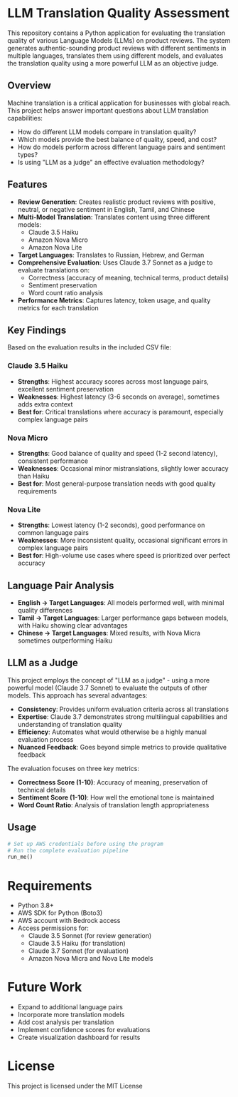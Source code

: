# LLM Translation Quality Assessment

This repository contains a Python application for evaluating the translation quality of various Language Models (LLMs) on product reviews. The system generates authentic-sounding product reviews with different sentiments in multiple languages, translates them using different models, and evaluates the translation quality using a more powerful LLM as an objective judge.

## Overview

Machine translation is a critical application for businesses with global reach. This project helps answer important questions about LLM translation capabilities:

- How do different LLM models compare in translation quality?
- Which models provide the best balance of quality, speed, and cost?
- How do models perform across different language pairs and sentiment types?
- Is using "LLM as a judge" an effective evaluation methodology?

## Features

- **Review Generation**: Creates realistic product reviews with positive, neutral, or negative sentiment in English, Tamil, and Chinese
- **Multi-Model Translation**: Translates content using three different models:
  - Claude 3.5 Haiku
  - Amazon Nova Micro
  - Amazon Nova Lite
- **Target Languages**: Translates to Russian, Hebrew, and German
- **Comprehensive Evaluation**: Uses Claude 3.7 Sonnet as a judge to evaluate translations on:
  - Correctness (accuracy of meaning, technical terms, product details)
  - Sentiment preservation
  - Word count ratio analysis
- **Performance Metrics**: Captures latency, token usage, and quality metrics for each translation

## Key Findings

Based on the evaluation results in the included CSV file:

### Claude 3.5 Haiku
- **Strengths**: Highest accuracy scores across most language pairs, excellent sentiment preservation
- **Weaknesses**: Highest latency (3-6 seconds on average), sometimes adds extra context
- **Best for**: Critical translations where accuracy is paramount, especially complex language pairs

### Nova Micro
- **Strengths**: Good balance of quality and speed (1-2 second latency), consistent performance
- **Weaknesses**: Occasional minor mistranslations, slightly lower accuracy than Haiku
- **Best for**: Most general-purpose translation needs with good quality requirements

### Nova Lite
- **Strengths**: Lowest latency (1-2 seconds), good performance on common language pairs
- **Weaknesses**: More inconsistent quality, occasional significant errors in complex language pairs
- **Best for**: High-volume use cases where speed is prioritized over perfect accuracy

## Language Pair Analysis
- **English → Target Languages**: All models performed well, with minimal quality differences
- **Tamil → Target Languages**: Larger performance gaps between models, with Haiku showing clear advantages
- **Chinese → Target Languages**: Mixed results, with Nova Micra sometimes outperforming Haiku

## LLM as a Judge

This project employs the concept of "LLM as a judge" - using a more powerful model (Claude 3.7 Sonnet) to evaluate the outputs of other models. This approach has several advantages:

- **Consistency**: Provides uniform evaluation criteria across all translations
- **Expertise**: Claude 3.7 demonstrates strong multilingual capabilities and understanding of translation quality
- **Efficiency**: Automates what would otherwise be a highly manual evaluation process
- **Nuanced Feedback**: Goes beyond simple metrics to provide qualitative feedback

The evaluation focuses on three key metrics:

- **Correctness Score (1-10)**: Accuracy of meaning, preservation of technical details
- **Sentiment Score (1-10)**: How well the emotional tone is maintained
- **Word Count Ratio**: Analysis of translation length appropriateness

## Usage

```python
# Set up AWS credentials before using the program
# Run the complete evaluation pipeline
run_me()
```
# Requirements
- Python 3.8+
- AWS SDK for Python (Boto3)
- AWS account with Bedrock access
- Access permissions for:
  - Claude 3.5 Sonnet (for review generation)
  - Claude 3.5 Haiku (for translation)
  - Claude 3.7 Sonnet (for evaluation)
  - Amazon Nova Micra and Nova Lite models

# Future Work
- Expand to additional language pairs
- Incorporate more translation models
- Add cost analysis per translation
- Implement confidence scores for evaluations
- Create visualization dashboard for results

# License
This project is licensed under the MIT License 
